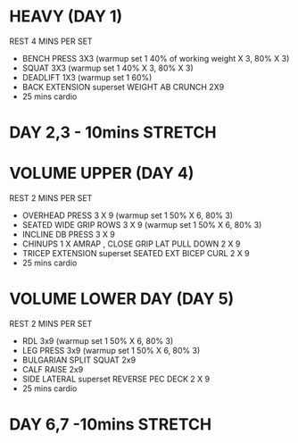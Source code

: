 # HEAVY (DAY 1)

REST 4 MINS PER SET

* BENCH PRESS 3X3 (warmup set 1 40% of working weight X 3, 80% X 3)
* SQUAT 3X3 (warmup set 1 40% X 3, 80% X 3)
* DEADLIFT 1X3  (warmup set 1 60%)
* BACK EXTENSION superset WEIGHT AB CRUNCH   2X9 
* 25 mins cardio

# DAY 2,3  -  10mins STRETCH

# VOLUME UPPER (DAY 4) 

REST 2 MINS PER SET

* OVERHEAD PRESS 3 X 9 (warmup set 1 50% X 6, 80% 3)
* SEATED WIDE GRIP ROWS 3 X 9 (warmup set 1 50% X 6, 80% 3)
* INCLINE DB PRESS 3 X 9
* CHINUPS 1 X AMRAP , CLOSE GRIP LAT PULL DOWN  2 X 9
* TRICEP EXTENSION superset SEATED EXT BICEP CURL  2 X 9
* 25 mins cardio

# VOLUME LOWER DAY (DAY 5) 

REST 2 MINS PER SET

* RDL 3x9 (warmup set 1 50% X 6, 80% 3)
* LEG PRESS 3x9 (warmup set 1 50% X 6, 80% 3)
* BULGARIAN SPLIT SQUAT 2x9 
* CALF RAISE 2x9 
* SIDE LATERAL superset REVERSE PEC DECK 2 X 9
* 25 mins cardio

# DAY 6,7 -10mins STRETCH
